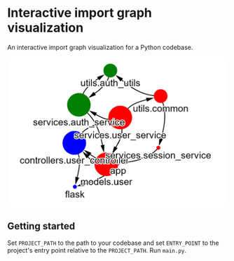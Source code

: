 # Interactive import graph visualization

An interactive import graph visualization for a Python codebase.

![demo image](./img/demo.png)

## Getting started

Set `PROJECT_PATH` to the path to your codebase and set `ENTRY_POINT` to the project's entry point relative to the `PROJECT_PATH`.
Run `main.py`.
